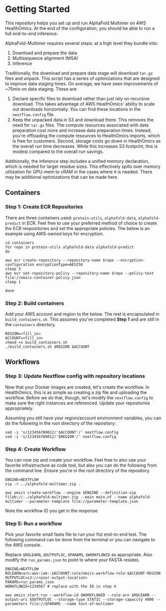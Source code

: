 # Getting Started

This repository helps you set up and run AlphaFold Multimer on AWS HealthOmics. At the end of the configuration, you should be able to run a full end-to-end inference.

AlphaFold-Multimer requires several steps: at a high level they bundle into:
1. Download and prepare the data
2. Multisequence alignment (MSA) 
3. Inference

Traditionally, the download and prepare data stage will download `tar.gz` files and unpack. This script has a series of optimizations that are designed to improve data staging times. On average, we have seen improvements of ~75min on data staging. These are: 
1. Declare specific files to download rather than just rely on recursive download. This takes advantage of AWS HealthOmics' ability to scale out downloads horizontally. You can find these locations in the `nextflow.config` file.
2. Keep the unpacked data in S3 and download there. This removes the need for `tar.gz` files. The compute resources associated with data preparation cost more and increase data preparation times. Instead, you're offloading the compute resources to HealthOmics imports, which is free for customers. Second, storage costs go down in HealthOmics as the overall run time decreases. While this increases S3 footprint, this is modest compared to the overall run savings.

Additionally, the inference step includes a unified memory declaration, which is needed for larger residue sizes. This effectively spills over memory utilization for GPU-mem to vRAM in the cases where it is needed. There may be additional optimizations that can be made here.

## Containers

### Step 1: Create ECR Repositories

There are three containers used: `protein-utils`, `alphafold-data`, `alphafold-predict` in ECR. Feel free to use your preferred method of choice to create the ECR respositories and set the appropriate policies. The below is an example using AWS-owned keys for encryption.

```
cd containers
for repo in protein-utils alphafold-data alphafold-predict
do

aws ecr create-repository --repository-name $repo --encryption-configuration encryptionType=AES256
sleep 5
aws ecr set-repository-policy --repository-name $repo --policy-text file://omics-container-policy.json
sleep 1

done
```

### Step 2: Build containers

Add your AWS account and region to the below. The rest is encapsulated in `build_containers.sh`. This assumes you've completed **Step 1** and are still in the `containers` directory.

```
REGION=<fill_in>
ACCOUNT=<fill_in>
chmod +x build_containers.sh
./build_containers.sh $REGION $ACCOUNT
```

## Workflows

### Step 3: Update Nextflow config with repository locations

Now that your Docker images are created, let's create the workflow. In HealthOmics, this is as simple as creating a zip file and uploading the workflow. Before we do that, though, let's modify the `nextflow.config` to make sure the right instances are referenced. Update your repositories appropriately.

Assuming you still have your region/account environment variables, you can do the following in the root directory of the repository:

```
sed -i 's/123456789012/'$ACCOUNT'/' nextflow.config
sed -i 's/123456789012/'$REGION'/' nextflow.config
```

### Step 4: Create Workflow

You can now zip and create your workflow. Feel free to also use your favorite infrastructure as code tool, but also you can do the following from the command line. Ensure you're in the root directory of the repository.

```
ENGINE=NEXTFLOW
zip -r ../alphafold-multimer.zip .

aws omics create-workflow --engine $ENGINE --definition-zip fileb://../alphafold-multimer.zip --main main.nf --name alphafold-multimer --parameter-template file://parameter-template.json
```

Note the workflow ID you get in the response

### Step 5: Run a workflow
Pick your favorite small fasta file to run your fist end-to-end test. The following command can be done from the terminal or you can navigate to the AWS console.

Replace `$ROLEARN`, `$OUTPUTLOC`, `$PARAMS`, `$WORKFLOWID` as appropriate. Also modify the `run_params.json` to point to where your FASTA resides.

```
ENGINE=NEXTFLOW
ROLEARN=arn:aws:iam::$ACCOUNT:role/omics-workflow-role-$ACCOUNT-REGION
OUTPUTLOC=s3://<your-output-location>
PARAMS=run_params.json
WORKFLOWID=1234567 # replace with the ID in step 4

aws omics start-run --workflow-id $WORKFLOWID --role-arn $ROLEARN --output-uri $OUTPUTLOC --storage-type STATIC --storage-capacity 4800 --parameters file://$PARAMS --name test-af-multimer
```
